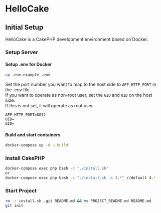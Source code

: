# HelloCake

## Initial Setup

HelloCake is a CakePHP development environment based on Docker.

### Setup Server

#### Setup .env for Docker

```bash
cp .env.example .env
```

Set the port number you want to map to the host side to `APP_HTTP_PORT` in the .env file.  
If you want to operate as non-root user, set the `GID` and `UID` on the host side.  
If this is not set, it will operate as root user.  

```text
APP_HTTP_PORT=8812
UID=
GID=
```

#### Build and start containers

```bash
docker-compose up -d --build
```

### Install CakePHP

```bash
docker-compose exec php bash -c "./install.sh"
or
docker-compose exec php bash -c "./install.sh -i 3.*" //default 4.*
```

### Start Project

```bash
rm -r install.sh .git README.md && mv PROJECT_README.md README.md
git init
```

